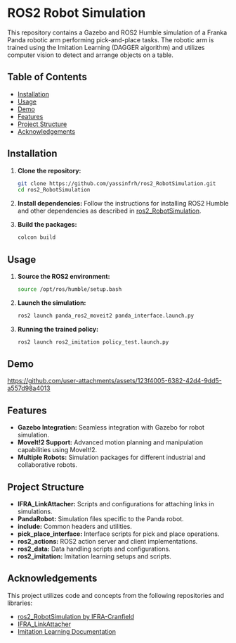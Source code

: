 # ROS2 Robot Simulation

This repository contains a Gazebo and ROS2 Humble simulation of a Franka Panda robotic arm performing pick-and-place tasks. The robotic arm is trained using the Imitation Learning (DAGGER algorithm) and utilizes computer vision to detect and arrange objects on a table.

## Table of Contents
- [Installation](#installation)
- [Usage](#usage)
- [Demo](#demo)
- [Features](#features)
- [Project Structure](#project-structure)
- [Acknowledgements](#acknowledgements)


## Installation

1. **Clone the repository:**
    ```sh
    git clone https://github.com/yassinfrh/ros2_RobotSimulation.git
    cd ros2_RobotSimulation
    ```

2. **Install dependencies:**
    Follow the instructions for installing ROS2 Humble and other dependencies as described in [ros2_RobotSimulation](https://github.com/IFRA-Cranfield/ros2_RobotSimulation/tree/humble).

3. **Build the packages:**
    ```sh
    colcon build
    ```

## Usage

1. **Source the ROS2 environment:**
    ```sh
    source /opt/ros/humble/setup.bash
    ```

2. **Launch the simulation:**
    ```sh
    ros2 launch panda_ros2_moveit2 panda_interface.launch.py
    ```

3. **Running the trained policy:**
    ```sh
    ros2 launch ros2_imitation policy_test.launch.py
    ```

## Demo

https://github.com/user-attachments/assets/123f4005-6382-42d4-9dd5-a557d98a4013


## Features

- **Gazebo Integration:** Seamless integration with Gazebo for robot simulation.
- **MoveIt!2 Support:** Advanced motion planning and manipulation capabilities using MoveIt!2.
- **Multiple Robots:** Simulation packages for different industrial and collaborative robots.

## Project Structure

- **IFRA_LinkAttacher:** Scripts and configurations for attaching links in simulations.
- **PandaRobot:** Simulation files specific to the Panda robot.
- **include:** Common headers and utilities.
- **pick_place_interface:** Interface scripts for pick and place operations.
- **ros2_actions:** ROS2 action server and client implementations.
- **ros2_data:** Data handling scripts and configurations.
- **ros2_imitation:** Imitation learning setups and scripts.

## Acknowledgements

This project utilizes code and concepts from the following repositories and libraries:
- [ros2_RobotSimulation by IFRA-Cranfield](https://github.com/IFRA-Cranfield/ros2_RobotSimulation/tree/humble)
- [IFRA_LinkAttacher](https://github.com/IFRA-Cranfield/IFRA_LinkAttacher)
- [Imitation Learning Documentation](https://imitation.readthedocs.io/en/latest/#)
